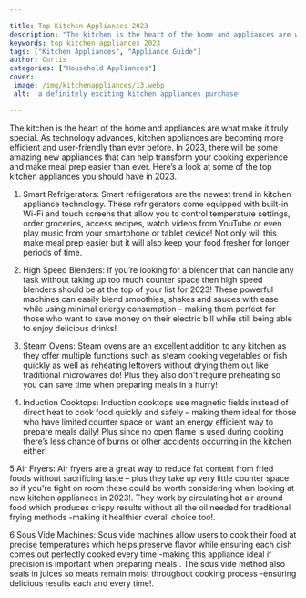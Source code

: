 ```yaml
---

title: Top Kitchen Appliances 2023
description: "The kitchen is the heart of the home and appliances are what make it truly special. As technology advances, kitchen appliances are...learn about it in this post"
keywords: top kitchen appliances 2023
tags: ["Kitchen Appliances", "Appliance Guide"]
author: Curtis
categories: ["Household Appliances"]
cover: 
 image: /img/kitchenappliances/13.webp
 alt: 'a definitely exciting kitchen appliances purchase'

---
```


The kitchen is the heart of the home and appliances are what make it truly special. As technology advances, kitchen appliances are becoming more efficient and user-friendly than ever before. In 2023, there will be some amazing new appliances that can help transform your cooking experience and make meal prep easier than ever. Here’s a look at some of the top kitchen appliances you should have in 2023.

1. Smart Refrigerators: Smart refrigerators are the newest trend in kitchen appliance technology. These refrigerators come equipped with built-in Wi-Fi and touch screens that allow you to control temperature settings, order groceries, access recipes, watch videos from YouTube or even play music from your smartphone or tablet device! Not only will this make meal prep easier but it will also keep your food fresher for longer periods of time. 

2. High Speed Blenders: If you’re looking for a blender that can handle any task without taking up too much counter space then high speed blenders should be at the top of your list for 2023! These powerful machines can easily blend smoothies, shakes and sauces with ease while using minimal energy consumption – making them perfect for those who want to save money on their electric bill while still being able to enjoy delicious drinks! 

3. Steam Ovens: Steam ovens are an excellent addition to any kitchen as they offer multiple functions such as steam cooking vegetables or fish quickly as well as reheating leftovers without drying them out like traditional microwaves do! Plus they also don't require preheating so you can save time when preparing meals in a hurry! 

4. Induction Cooktops: Induction cooktops use magnetic fields instead of direct heat to cook food quickly and safely – making them ideal for those who have limited counter space or want an energy efficient way to prepare meals daily! Plus since no open flame is used during cooking there’s less chance of burns or other accidents occurring in the kitchen either! 

 5 Air Fryers: Air fryers are a great way to reduce fat content from fried foods without sacrificing taste – plus they take up very little counter space so if you're tight on room these could be worth considering when looking at new kitchen appliances in 2023!. They work by circulating hot air around food which produces crispy results without all the oil needed for traditional frying methods -making it healthier overall choice too!. 

 6 Sous Vide Machines: Sous vide machines allow users to cook their food at precise temperatures which helps preserve flavor while ensuring each dish comes out perfectly cooked every time -making this appliance ideal if precision is important when preparing meals!. The sous vide method also seals in juices so meats remain moist throughout cooking process -ensuring delicious results each and every time!.
